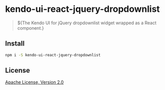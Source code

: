 # kendo-ui-react-jquery-dropdownlist

> ${The Kendo UI for jQuery dropdownlist widget wrapped as a React component.}

## Install

```bash
npm i -S kendo-ui-react-jquery-dropdownlist
```

## License

[Apache License, Version 2.0](http://www.apache.org/licenses/LICENSE-2.0)
